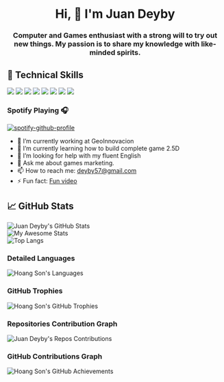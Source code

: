 <h1 align="center">Hi, 👋 I'm Juan Deyby</h1>
<h3 align="center">Computer and Games enthusiast with a strong will to try out new things. My passion is to share my knowledge with like-minded spirits.</h3>

## 💼 Technical Skills

![](https://img.shields.io/badge/Code-Unity-informational?style=flat&logo=unity&color=61DAFB)
![](https://img.shields.io/badge/Code-CSharp-informational?style=flat&logo=CSharp#&color=764ABC)
![](https://img.shields.io/badge/Code-JavaScript-informational?style=flat&logo=JavaScript&color=F7DF1E)
![](https://img.shields.io/badge/Modeling-Blender-informational?style=flat&logo=Blender&color=CC342D)
![](https://img.shields.io/badge/Sound-LMMS-informational?style=flat&logo=LMMS&color=CC0000)
![](https://img.shields.io/badge/Code-HTML5-informational?style=flat&logo=HTML5&color=E34F26)
![](https://img.shields.io/badge/Graphics-Inkscape-informational?style=flat&logo=Inkscape&color=336791)
![](https://img.shields.io/badge/Tools-GitHub-informational?style=flat&logo=GitHub&color=181717)

### Spotify Playing 🎧
[![spotify-github-profile](https://spotify-github-profile.kittinanx.com/api/view?uid=juandeyby&cover_image=true&theme=default&show_offline=false&background_color=121212&interchange=false)](https://github.com/kittinan/spotify-github-profile)

- 🔭 I’m currently working at GeoInnovacion
- 🌱 I’m currently learning how to build complete game 2.5D
- 🤔 I’m looking for help with my fluent English
- 💬 Ask me about games marketing.
- 📫 How to reach me: deyby57@gmail.com
- ⚡ Fun fact: [Fun video](https://www.youtube.com/watch?v=kJrnWvf494w)

## 📈 GitHub Stats 

<div align="left">
    <img src="https://github-readme-stats.vercel.app/api?username=juandeyby&show_icons=true&theme=radical" alt="Juan Deyby's GitHub Stats" />
</div>

<div align="left">
    <img src="https://awesome-github-stats.azurewebsites.net/user-stats/juandeyby?cardType=level&theme=radical&preferLogin=false" alt="My Awesome Stats" />
</div>

<div align="left">
    <img src="https://github-readme-stats.vercel.app/api/top-langs/?username=juandeyby&layout=compact&theme=radical&langs_count=20" alt="Top Langs" />
</div>

### Detailed Languages
<div align="left">
    <img src="https://github-readme-stats.vercel.app/api/top-langs/?username=juandeyby&langs_count=20&theme=radical" alt="Hoang Son's Languages" />
</div>

### GitHub Trophies
<div align="left">
    <img src="https://github-profile-trophy.vercel.app/?username=juandeyby&theme=radical&no-frame=true&margin-w=4" alt="Hoang Son's GitHub Trophies" />
</div>

### Repositories Contribution Graph
<div align="left">
    <img src="https://ghchart.rshah.org/juandeyby" alt="Juan Deyby's Repos Contributions" />
</div>

### GitHub Contributions Graph
<div align="left">
    <img src="https://github-profile-summary-cards.vercel.app/api/cards/profile-details?username=juandeyby&theme=radical" alt="Hoang Son's GitHub Achievements" />
</div>

<!--
**Juandeyby/Juandeyby** is a ✨ _special_ ✨ repository because its `README.md` (this file) appears on your GitHub profile.

Here are some ideas to get you started:


- 🌱 I’m currently learning ...
- 👯 I’m looking to collaborate on ...
- 🤔 I’m looking for help with ...
- 💬 Ask me about ...
- 📫 How to reach me: ...
- 😄 Pronouns: ...
- ⚡ Fun fact: ...
-->

